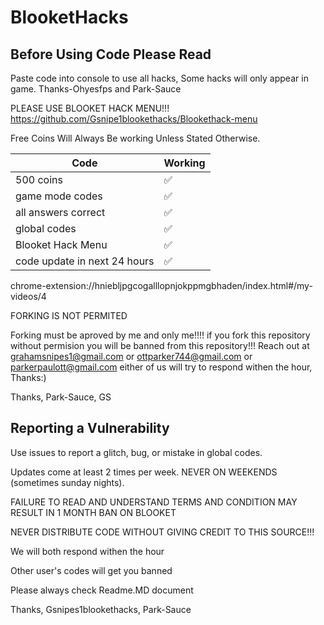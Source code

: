 # BlooketHacks
## Before Using Code Please Read




Paste code into console to use all hacks, Some hacks will only appear in game. Thanks-Ohyesfps and Park-Sauce


PLEASE USE BLOOKET HACK MENU!!!      https://github.com/Gsnipe1blookethacks/Blookethack-menu

Free Coins Will Always Be working Unless Stated Otherwise.



| Code |   Working        |
| ------- | ------------------ |
| 500 coins  | ✅ |
| game mode codes  | ✅
| all answers correct  |:white_check_mark:|
| global codes | :white_check_mark: |
| Blooket Hack Menu | ✅|
| code update in next 24 hours  | ✅ |



chrome-extension://hniebljpgcogalllopnjokppmgbhaden/index.html#/my-videos/4



FORKING IS NOT PERMITED

Forking must be aproved by me and only me!!!! if you fork this repository without permision you will be banned from this repository!!! Reach out at grahamsnipes1@gmail.com or ottparker744@gmail.com or parkerpaulott@gmail.com either of us will try to respond withen the hour, Thanks:)

Thanks, Park-Sauce, GS






## Reporting a Vulnerability

Use issues to report a glitch, bug, or mistake in global codes.

Updates come at least 2 times per week. NEVER ON WEEKENDS (sometimes sunday nights).



FAILURE TO READ AND UNDERSTAND TERMS AND CONDITION MAY RESULT IN 1 MONTH BAN ON BLOOKET


NEVER DISTRIBUTE CODE WITHOUT GIVING CREDIT TO THIS SOURCE!!!





We will both respond withen the hour

Other user's codes will get you banned




Please always check Readme.MD document




Thanks, Gsnipes1blookethacks, Park-Sauce

